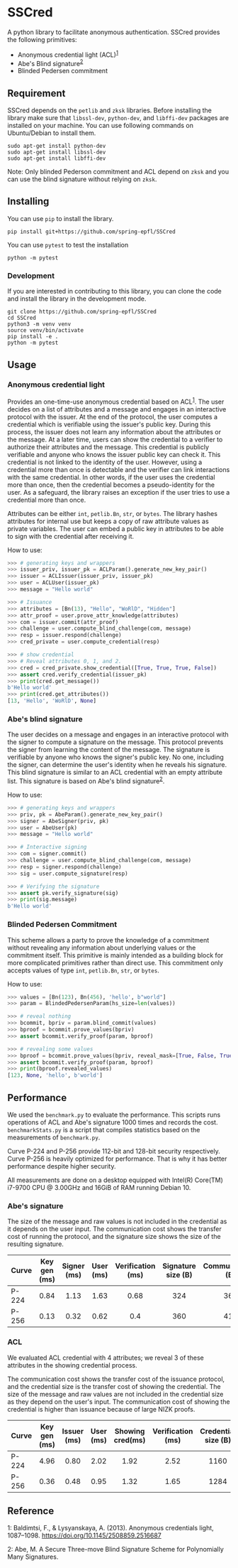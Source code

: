 # SSCred

A python library to facilitate anonymous authentication. SSCred provides the following primitives:

* Anonymous credential light (ACL)<sup>[1](#cn1)</sup>
* Abe's Blind signature<sup>[2](#cn2)</sup>
* Blinded Pedersen commitment

## Requirement
SSCred depends on the `petlib` and `zksk`  libraries. Before installing the library make sure that  `libssl-dev`, `python-dev`, and `libffi-dev` packages are installed on your machine. You can use following commands on Ubuntu/Debian to install them.

```
sudo apt-get install python-dev
sudo apt-get install libssl-dev
sudo apt-get install libffi-dev
```

Note: Only blinded Pederson commitment and ACL depend on `zksk` and you can use the blind signature without relying on `zksk`.

## Installing
You can use `pip` to install the library.

```
pip install git+https://github.com/spring-epfl/SSCred
```

You can use `pytest` to test the installation

```
python -m pytest
```

### Development
If you are interested in contributing to this library, you can clone the code and
install the library in the development mode.

```
git clone https://github.com/spring-epfl/SSCred
cd SSCred
python3 -m venv venv
source venv/bin/activate
pip install -e .
python -m pytest
```

##  Usage
### Anonymous credential light
Provides an one-time-use anonymous credential based on ACL<sup>[1](#cn1)</sup>. The user decides on a list of attributes and a message and engages in an interactive protocol with the issuer. At the end of the protocol, the user computes a credential which is verifiable using the issuer's public key. During this process, the issuer does not learn any information about the attributes or the message.
At a later time, users can show the credential to a verifier to authorize their attributes and the message. This credential is publicly verifiable and anyone who knows the issuer public key can check it. This credential is not linked to the identity of the user. However, using a credential more than once is detectable and the verifier can link interactions with the same credential. In other words, if the user uses the credential more than once, then the credential becomes a pseudo-identity for the user. As a safeguard, the library raises an exception if the user tries to use a credential more than once.

Attributes can be either `int`, `petlib.Bn`, `str`, or `bytes`. The library hashes attributes for internal use but keeps a copy of raw attribute values as private variables. The user can embed a public key in attributes to be able to sign with the credential after receiving it.

  How to use:
```python
>>> # generating keys and wrappers 
>>> issuer_priv, issuer_pk = ACLParam().generate_new_key_pair() 
>>> issuer = ACLIssuer(issuer_priv, issuer_pk) 
>>> user = ACLUser(issuer_pk) 
>>> message = "Hello world"

>>> # Issuance
>>> attributes = [Bn(13), "Hello", "WoRlD", "Hidden"]
>>> attr_proof = user.prove_attr_knowledge(attributes)
>>> com = issuer.commit(attr_proof)
>>> challenge = user.compute_blind_challenge(com, message)
>>> resp = issuer.respond(challenge)
>>> cred_private = user.compute_credential(resp)

>>> # show credential
>>> # Reveal attributes 0, 1, and 2.
>>> cred = cred_private.show_credential([True, True, True, False])
>>> assert cred.verify_credential(issuer_pk)
>>> print(cred.get_message())
b'Hello world'
>>> print(cred.get_attributes())
[13, 'Hello', 'WoRlD', None]
```

### Abe's blind signature
The user decides on a message and engages in an interactive protocol with the signer to compute a signature on the message. This protocol prevents the signer from learning the content of the message. The signature is verifiable by anyone who knows the signer's public key. No one, including the signer, can determine the user's identity when he reveals his signature. This blind signature is similar to an ACL credential with an empty attribute list. This signature is based on Abe's blind signature<sup>[2](#cn2)</sup>. 

  How to use:
```python
>>> # generating keys and wrappers
>>> priv, pk = AbeParam().generate_new_key_pair()
>>> signer = AbeSigner(priv, pk)
>>> user = AbeUser(pk)
>>> message = "Hello world"

>>> # Interactive signing
>>> com = signer.commit()
>>> challenge = user.compute_blind_challenge(com, message)
>>> resp = signer.respond(challenge)
>>> sig = user.compute_signature(resp)

>>> # Verifying the signature
>>> assert pk.verify_signature(sig)
>>> print(sig.message)
b'Hello world'
```

### Blinded Pedersen Commitment
This scheme allows a party to prove the knowledge of a commitment without revealing any information about underlying values or the commitment itself. This primitive is mainly intended as a building block for more complicated primitives rather than direct use. This commitment only accepts values of type `int`, `petlib.Bn`, `str`, or `bytes`.

  How to use:
```python
>>> values = [Bn(123), Bn(456), 'hello', b"world"]
>>> param = BlindedPedersenParam(hs_size=len(values))

>>> # reveal nothing
>>> bcommit, bpriv = param.blind_commit(values)
>>> bproof = bcommit.prove_values(bpriv)
>>> assert bcommit.verify_proof(param, bproof)

>>> # revealing some values
>>> bproof = bcommit.prove_values(bpriv, reveal_mask=[True, False, True, True])
>>> assert bcommit.verify_proof(param, bproof)
>>> print(bproof.revealed_values)
[123, None, 'hello', b'world']  
```

## Performance
We used the `benchmark.py` to evaluate the performance. This scripts runs operations of ACL and Abe's signature 1000 times and records the cost. `benchmarkStats.py` is a script that compiles statistics based on the measurements of `benchmark.py`. 

Curve P-224 and P-256 provide 112-bit and 128-bit security respectively. Curve P-256 is heavily optimized for performance. That is why it has better performance despite higher security.  

All measurements are done on a desktop equipped with Intel(R) Core(TM) i7-9700 CPU @ 3.00GHz and 16GiB of RAM running Debian 10.

### Abe's signature
The size of the message and raw values is not included in the credential as it depends on the user input.
The communication cost shows the transfer cost of running the protocol, and the signature size shows the size of the resulting signature.

| Curve | Key gen (ms) | Signer (ms) | User  (ms) | Verification (ms) | Signature size (B) | Communication (B) |
|-------|:------------:|:-----------:|:----------:|:-----------------:|:------------------:|:-----------------:|
| P-224 |         0.84 |        1.13 |       1.63 |              0.68 |                324 |               367 |
| P-256 |         0.13 |        0.32 |       0.62 |              0.4  |                360 |               413 | 

### ACL
We evaluated ACL credential with 4 attributes; we reveal  3 of these attributes in the showing credential process. 

The communication cost shows the transfer cost of the issuance protocol, and the credential size is the transfer cost of showing the credential. The size of the message and raw values are not included in the credential size as they depend on the user's input. The communication cost of showing the credential is higher than issuance because of large NIZK proofs. 

| Curve | Key gen (ms) | Issuer (ms) | User  (ms) | Showing cred(ms)| Verification (ms) | Credential size (B) | Communication (B) |
|-------|:------------:|:-----------:|:----------:|:---------------:|:-----------------:|:-------------------:|:-----------------:|
| P-224 |         4.96 |        0.80 |       2.02 |            1.92 |              2.52 |                1160 |               772 |
| P-256 |         0.36 |        0.48 |       0.95 |            1.32 |              1.65 |                1284 |               864 |


## Reference
<a id="cn1">1</a>: Baldimtsi, F., & Lysyanskaya, A. (2013). Anonymous credentials light, 1087–1098. https://doi.org/10.1145/2508859.2516687

<a id="cn2">2</a>: Abe, M. A Secure Three-move Blind Signature Scheme for Polynomially Many Signatures.

